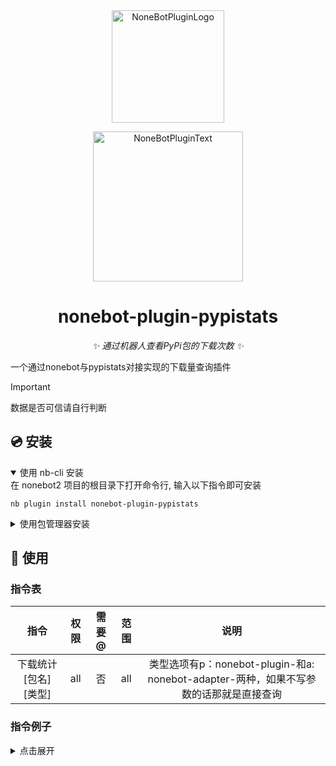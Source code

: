 <div align="center">
  <a href="https://v2.nonebot.dev/store"><img src="https://github.com/A-kirami/nonebot-plugin-template/blob/resources/nbp_logo.png" width="180" height="180" alt="NoneBotPluginLogo"></a>
  <br>
  <p><img src="https://github.com/A-kirami/nonebot-plugin-template/blob/resources/NoneBotPlugin.svg" width="240" alt="NoneBotPluginText"></p>
</div>

<div align="center">

# nonebot-plugin-pypistats

_✨ 通过机器人查看PyPi包的下载次数 ✨_

</div>

一个通过nonebot与pypistats对接实现的下载量查询插件

> [!IMPORTANT]
> 数据是否可信请自行判断


## 💿 安装

<details open>
<summary>使用 nb-cli 安装</summary>
在 nonebot2 项目的根目录下打开命令行, 输入以下指令即可安装

    nb plugin install nonebot-plugin-pypistats

</details>

<details>
<summary>使用包管理器安装</summary>
在 nonebot2 项目的插件目录下, 打开命令行, 根据你使用的包管理器, 输入相应的安装命令

<details>
<summary>pip</summary>

    pip install nonebot-plugin-pypistats
</details>
<details>
<summary>pdm</summary>

    pdm add nonebot-plugin-pypistats
</details>
<details>
<summary>poetry</summary>

    poetry add nonebot-plugin-pypistats
</details>
<details>
<summary>conda</summary>

    conda install nonebot-plugin-pypistats
</details>

打开 nonebot2 项目根目录下的 `pyproject.toml` 文件, 在 `[tool.nonebot]` 部分追加写入

    plugins = ["nonebot_plugin_pypistats"]

</details>

## 🎉 使用
### 指令表
| 指令 | 权限 | 需要@ | 范围 | 说明 |
|:-----:|:----:|:----:|:----:|:----:|
| 下载统计 [包名] [类型] | all | 否 | all | 类型选项有p：nonebot-plugin-和a: nonebot-adapter-两种，如果不写参数的话那就是直接查询|

### 指令例子

<details>
<summary>点击展开</summary>

![图一](./img/stats1.png)
![图二](./img/stats2.png)

</details>